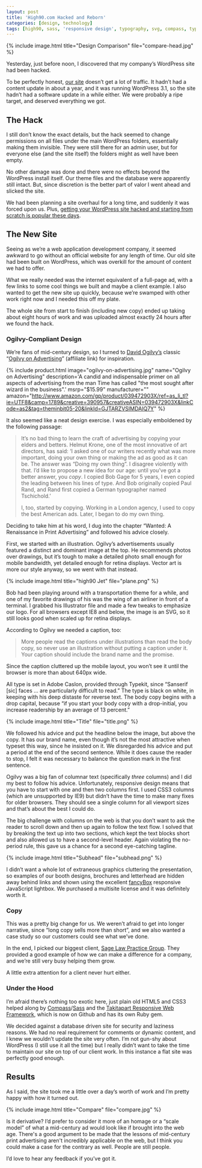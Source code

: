 ```yaml
---
layout: post
title: 'High90.com Hacked and Reborn'
categories: [design, technology]
tags: [high90, sass, 'responsive design', typography, svg, compass, typekit]
---
```

{% include image.html title="Design Comparison" file="compare-head.jpg" %}

Yesterday, just before noon, I discovered that my company’s WordPress site had been hacked.

To be perfectly honest, [our site][2] doesn’t get a lot of traffic. It hadn’t had a content update in about a year, and it was running WordPress 3.1, so the site hadn’t had a software update in a while either. We were probably a ripe target, and deserved everything we got.

   [2]: http://high90.com

## The Hack

I still don’t know the exact details, but the hack seemed to change permissions on all files under the main WordPress folders, essentially making them invisible. They were still there for an admin user, but for everyone else (and the site itself) the folders might as well have been empty.

<p class="has-pullquote" data-pullquote="The whole site from start to finish ended up taking about eight hours of work and was uploaded almost exactly 24 hours after we found the hack.">No other damage was done and there were no effects beyond the WordPress install itself. Our theme files and the database were apparently still intact. But, since discretion is the better part of valor I went ahead and slicked the site. </p>

We had been planning a site overhaul for a long time, and suddenly it was forced upon us. Plus, [getting your WordPress site hacked and starting from scratch is popular these days][3].

   [3]: http://macdrifter.com/2012/08/pelican-guide-moving-from-wordpress-and-initial-setup.html

## The New Site

Seeing as we’re a web application development company, it seemed awkward to go without an official website for any length of time. Our old site had been built on WordPress, which was overkill for the amount of content we had to offer. 

What we really needed was the internet equivalent of a full-page ad, with a few links to some cool things we built and maybe a client example. I also wanted to get the new site up quickly, because we’re swamped with other work right now and I needed this off my plate. 

The whole site from start to finish (including new copy) ended up taking about eight hours of work and was uploaded almost exactly 24 hours after we found the hack.

### Ogilvy-Compliant Design

We’re fans of mid-century design, so I turned to [David Ogilvy’s][4] classic “[Ogilvy on Advertising][5]” (affiliate link) for inspiration. 

   [4]: https://en.wikipedia.org/wiki/David_Ogilvy_(businessman)
   [5]: http://www.amazon.com/gp/product/039472903X/ref=as_li_tl?ie=UTF8&camp=1789&creative=390957&creativeASIN=039472903X&linkCode=as2&tag=theminbit05-20&linkId=GJTARZVSIMDAIQ7Y

{% include product.html image="ogilvy-on-advertising.jpg" name="Ogilvy on Advertising" description='A candid and indispensable primer on all aspects of advertising from the man Time has called "the most sought after wizard in the business".' msrp="$15.99" manufacturer="" amazon="http://www.amazon.com/gp/product/039472903X/ref=as_li_tl?ie=UTF8&camp=1789&creative=390957&creativeASIN=039472903X&linkCode=as2&tag=theminbit05-20&linkId=GJTARZVSIMDAIQ7Y" %}

It also seemed like a neat design exercise. I was especially emboldened by the following passage:

> It’s no bad thing to learn the craft of advertising by copying your elders and betters. Helmut Krone, one of the most innovative of art directors, has said: ‘I asked one of our writers recently what was more important, doing your own thing or making the ad as good as it can be. The answer was “Doing my own thing”. I disagree violently with that. I’d like to propose a new idea for our age: until you’ve got a better answer, you _copy_. I copied Bob Gage for 5 years, I even copied the leading between his lines of type. And Bob originally copied Paul Rand, and Rand first copied a German typographer named Tschichold.’
> 
> I, too, started by copying. Working in a London agency, I used to copy the best American ads. Later, I began to do my own thing.

Deciding to take him at his word, I dug into the chapter “Wanted: A Renaissance in Print Advertising” and followed his advice closely.

First, we started with an illustration. Ogilvy’s advertisements usually featured a distinct and dominant image at the top. He recommends photos over drawings, but it’s tough to make a detailed photo small enough for mobile bandwidth, yet detailed enough for retina displays. Vector art is more our style anyway, so we went with that instead.

{% include image.html title="high90 Jet" file="plane.png" %}

Bob had been playing around with a transportation theme for a while, and one of my favorite drawings of his was the wing of an airliner in front of a terminal. I grabbed his Illustrator file and made a few tweaks to emphasize our logo. For all browsers except IE8 and below, the image is an SVG, so it still looks good when scaled up for retina displays.

According to Ogilvy we needed a caption, too:

> More people read the captions under illustrations than read the body copy, so never use an illustration without putting a caption under it. Your caption should include the brand name and the promise.

Since the caption cluttered up the mobile layout, you won’t see it until the browser is more than about 640px wide.

All type is set in Adobe Caslon, provided through Typekit, since “Sanserif [sic] faces … are particularly difficult to read.” The type is black on white, in keeping with his deep distaste for reverse text. The body copy begins with a drop capital, because “if you start your body copy with a drop-initial, you increase readership by an average of 13 percent.”

{% include image.html title="Title" file="title.png" %}

We followed his advice and put the headline below the image, but above the copy. It has our brand name, even though it’s not the most attractive when typeset this way, since he insisted on it. We disregarded his advice and put a period at the end of the second sentence. While it does cause the reader to stop, I felt it was necessary to balance the question mark in the first sentence.

Ogilvy was a big fan of columnar text (specifically _three_ columns) and I did my best to follow his advice. Unfortunately, responsive design means that you have to start with one and then two columns first. I used CSS3 columns (which are unsupported by IE9) but didn’t have the time to make many fixes for older browsers. They should see a single column for all viewport sizes and that’s about the best I could do.

The big challenge with columns on the web is that you don’t want to ask the reader to scroll down and then up again to follow the text flow. I solved that by breaking the text up into two sections, which kept the text blocks short and also allowed us to have a second-level header. Again violating the no-period rule, this gave us a chance for a second eye-catching tagline.

{% include image.html title="Subhead" file="subhead.png" %}

I didn’t want a whole lot of extraneous graphics cluttering the presentation, so examples of our booth designs, brochures and letterhead are hidden away behind links and shown using the excellent [fancyBox][11] responsive JavaScript lightbox. We purchased a multisite license and it was definitely worth it.

   [11]: http://www.fancyapps.com/fancybox/

### Copy

This was a pretty big change for us. We weren’t afraid to get into longer narrative, since “long copy sells more than short”, and we also wanted a case study so our customers could see what we’ve done. 

In the end, I picked our biggest client, [Sage Law Practice Group][12]. They provided a good example of how we can make a difference for a company, and we’re still very busy helping them grow.

   [12]: http://sagelpg.com

A little extra attention for a client never hurt either.

### Under the Hood

I’m afraid there’s nothing too exotic here, just plain old HTML5 and CSS3 helped along by [Compass][13]/[Sass][14] and the [Takitapart Responsive Web Framework][15], which is now on Github and has its own Ruby gem.

   [13]: http://compass-style.org
   [14]: http://sass-lang.com
   [15]: https://github.com/takitapart/takitapart_framework

We decided against a database driven site for security and laziness reasons. We had no real requirement for comments or dynamic content, and I knew we wouldn’t update the site very often. I’m not gun-shy about WordPress (I still use it all the time) but I really didn’t want to take the time to maintain our site on top of our client work. In this instance a flat site was perfectly good enough.

## Results

As I said, the site took me a little over a day’s worth of work and I’m pretty happy with how it turned out. 

{% include image.html title="Compare" file="compare.jpg" %}

Is it derivative? I’d prefer to consider it more of an homage or a “scale model” of what a mid-century ad would look like if brought into the web age. There's a good argument to be made that the lessons of mid-century print advertising aren't incredibly applicable on the web, but I think you could make a case for the contrary as well. People are still people.

I’d love to hear any feedback if you’ve got it.